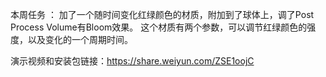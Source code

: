 本周任务 ： 加了一个随时间变化红绿颜色的材质，附加到了球体上，调了Post Process Volume有Bloom效果。
            这个材质有两个参数，可以调节红绿颜色的强度，以及变化的一个周期时间。
            
            
            
演示视频和安装包链接：https://share.weiyun.com/ZSE1oojC
